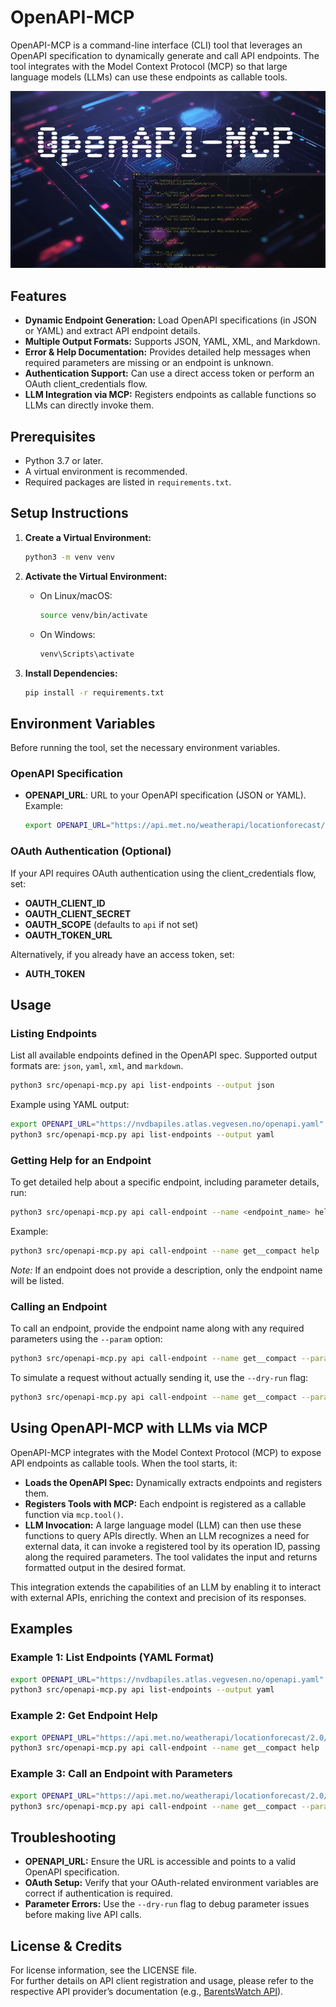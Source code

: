 # OpenAPI-MCP

OpenAPI-MCP is a command-line interface (CLI) tool that leverages an OpenAPI specification to dynamically generate and call API endpoints. The tool integrates with the Model Context Protocol (MCP) so that large language models (LLMs) can use these endpoints as callable tools.

![Alt text](OpenAPI-MCP.png)

## Features

- **Dynamic Endpoint Generation:** Load OpenAPI specifications (in JSON or YAML) and extract API endpoint details.
- **Multiple Output Formats:** Supports JSON, YAML, XML, and Markdown.
- **Error & Help Documentation:** Provides detailed help messages when required parameters are missing or an endpoint is unknown.
- **Authentication Support:** Can use a direct access token or perform an OAuth client_credentials flow.
- **LLM Integration via MCP:** Registers endpoints as callable functions so LLMs can directly invoke them.

## Prerequisites

- Python 3.7 or later.
- A virtual environment is recommended.
- Required packages are listed in `requirements.txt`.

## Setup Instructions

1. **Create a Virtual Environment:**

   ```bash
   python3 -m venv venv
   ```

2. **Activate the Virtual Environment:**

   - On Linux/macOS:
     ```bash
     source venv/bin/activate
     ```
   - On Windows:
     ```bash
     venv\Scripts\activate
     ```

3. **Install Dependencies:**

   ```bash
   pip install -r requirements.txt
   ```

## Environment Variables

Before running the tool, set the necessary environment variables.

### OpenAPI Specification

- **OPENAPI_URL**: URL to your OpenAPI specification (JSON or YAML).  
  Example:
  ```bash
  export OPENAPI_URL="https://api.met.no/weatherapi/locationforecast/2.0/swagger"
  ```

### OAuth Authentication (Optional)

If your API requires OAuth authentication using the client_credentials flow, set:
- **OAUTH_CLIENT_ID**
- **OAUTH_CLIENT_SECRET**
- **OAUTH_SCOPE** (defaults to `api` if not set)
- **OAUTH_TOKEN_URL**

Alternatively, if you already have an access token, set:
- **AUTH_TOKEN**

## Usage

### Listing Endpoints

List all available endpoints defined in the OpenAPI spec. Supported output formats are: `json`, `yaml`, `xml`, and `markdown`.

```bash
python3 src/openapi-mcp.py api list-endpoints --output json
```

Example using YAML output:

```bash
export OPENAPI_URL="https://nvdbapiles.atlas.vegvesen.no/openapi.yaml"
python3 src/openapi-mcp.py api list-endpoints --output yaml
```

### Getting Help for an Endpoint

To get detailed help about a specific endpoint, including parameter details, run:

```bash
python3 src/openapi-mcp.py api call-endpoint --name <endpoint_name> help
```

Example:

```bash
python3 src/openapi-mcp.py api call-endpoint --name get__compact help
```

*Note:* If an endpoint does not provide a description, only the endpoint name will be listed.

### Calling an Endpoint

To call an endpoint, provide the endpoint name along with any required parameters using the `--param` option:

```bash
python3 src/openapi-mcp.py api call-endpoint --name get__compact --param lat=60 --param lon=10
```

To simulate a request without actually sending it, use the `--dry-run` flag:

```bash
python3 src/openapi-mcp.py api call-endpoint --name get__compact --param lat=60 --param lon=10 --dry-run
```

## Using OpenAPI-MCP with LLMs via MCP

OpenAPI-MCP integrates with the Model Context Protocol (MCP) to expose API endpoints as callable tools. When the tool starts, it:

- **Loads the OpenAPI Spec:** Dynamically extracts endpoints and registers them.
- **Registers Tools with MCP:** Each endpoint is registered as a callable function via `mcp.tool()`.
- **LLM Invocation:** A large language model (LLM) can then use these functions to query APIs directly. When an LLM recognizes a need for external data, it can invoke a registered tool by its operation ID, passing along the required parameters. The tool validates the input and returns formatted output in the desired format.

This integration extends the capabilities of an LLM by enabling it to interact with external APIs, enriching the context and precision of its responses.

## Examples

### Example 1: List Endpoints (YAML Format)

```bash
export OPENAPI_URL="https://nvdbapiles.atlas.vegvesen.no/openapi.yaml"
python3 src/openapi-mcp.py api list-endpoints --output yaml
```

### Example 2: Get Endpoint Help

```bash
export OPENAPI_URL="https://api.met.no/weatherapi/locationforecast/2.0/swagger"
python3 src/openapi-mcp.py api call-endpoint --name get__compact help
```

### Example 3: Call an Endpoint with Parameters

```bash
export OPENAPI_URL="https://api.met.no/weatherapi/locationforecast/2.0/swagger"
python3 src/openapi-mcp.py api call-endpoint --name get__compact --param lat=60 --param lon=10
```

## Troubleshooting

- **OPENAPI_URL:** Ensure the URL is accessible and points to a valid OpenAPI specification.
- **OAuth Setup:** Verify that your OAuth-related environment variables are correct if authentication is required.
- **Parameter Errors:** Use the `--dry-run` flag to debug parameter issues before making live API calls.

## License & Credits

For license information, see the LICENSE file.  
For further details on API client registration and usage, please refer to the respective API provider’s documentation (e.g., [BarentsWatch API](https://www.barentswatch.no/om/apnedata/)).
